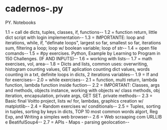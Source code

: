 # cadernos-.py
PY. Notebooks

1.1 = call de dicts, tuples, classes, if, functions--
1.2 = function return, little dict script with login implementation--
1.3 = IMPORTANTE: loop and iterations, while, if, "definate loops", largest so far, smallest so far, iterations sum, filtering a loop; loop w/ boolean variable; loop of str--
1.4 = open file comands--
1.5 = #py exercises. Python, Example by Learning to Program in 150 Challenges. (IF AND INPUTS)--
1.6 = working with lists--
1.7 = math exercises, vol, area--
1.8 = Dicts and lists, common uses: overwriting, histogram counting values, GET aplication counting dict values, words counting in a txt, definite loops in dicts, 2 iterations variables--
1.9 = If and for exercises--
2.0 = while exercises--
2.1 = function, multi return, lambda function, lambda function inside fuction-- 
2.2 = IMPORTANT: Classes, args and methods, objects instance, working with objects w/ class methods, obj iteration, encapsulation, private args, GET  SET. private methods-- 
2.3 = Basic final Voitto project, lists w/ for, lambdas, graphics creation w/ matplotlib--
2.4 = Random exercises w/ conditionals--
2.5 = Tuples, sorting in tuples, sorting by keys in dicts, TOP 10 most common words algort, Reg Exp, and Writing a simples web browser--
2.6 = Web scraaping com URLLIB e BeatifulSoup4--
2.7 = APIs - Maps - parsing geolocation--
